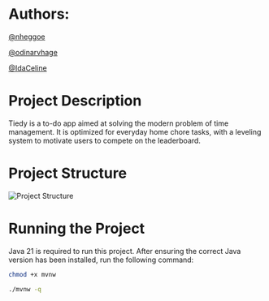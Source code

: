 Authors:
========
[@nheggoe](https://github.com/nheggoe)

[@odinarvhage](https://github.com/odinarvhage)

[@IdaCeline](https://github.com/IdaCeline)

Project Description
===================
Tiedy is a to-do app aimed at solving the modern problem of time management.
It is optimized for everyday home chore tasks, with a leveling system to motivate users to compete on the leaderboard.

Project Structure
=================

![Project Structure](https://www.mermaidchart.com/raw/8214936a-1fa4-45f4-96c7-4e361ccb8a36?theme=light&version=v0.1&format=svg)

Running the Project
===================
Java 21 is required to run this project.
After ensuring the correct Java version has been installed, run the following command:
```bash
chmod +x mvnw
```
```bash
./mvnw -q
```
